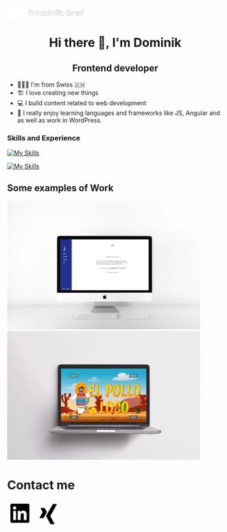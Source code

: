 <img src="./img/Logo Big.png" width="180" height="30" object-fit="cover" align="center" >




<h1 align="center">Hi there 👋, I'm Dominik</h1>

<h2 align="center">Frontend developer</h2>


* 🧑🏻‍💻 I'm from Swiss 🇨🇭
* 🏗 I love creating new things
* 💻 I build content related to web development
* 🤩 I really enjoy learning languages and frameworks like JS, Angular and as well as work in WordPress.






### Skills and Experience
[![My Skills](https://skillicons.dev/icons?i=html,css,js,firebase)](https://skillicons.dev)

[![My Skills](https://skillicons.dev/icons?i=angular,git,github,bootstrap,wordpress)](https://skillicons.dev)


## Some examples of Work

[<img src="./img/join.png" width="450" height="300" object-fit="cover" >](https://www.dominik-graf.ch/join)
[<img src="./img/elpolloloco.png" width="450" height="300" object-fit="cover" >](https://www.dominik-graf.ch/El-Pollo-Loco/)

# Contact me

[<img src="./img/linkedin-box-fill.png" width="60" height="60" object-fit="cover" >](https://www.linkedin.com/in/dominik-graf-b7b403249/)
[<img src="./img/xing-fill.png" width="60" height="60" object-fit="cover" >](https://www.xing.com/profile/Dominik_Graf210/cv)


  

  
